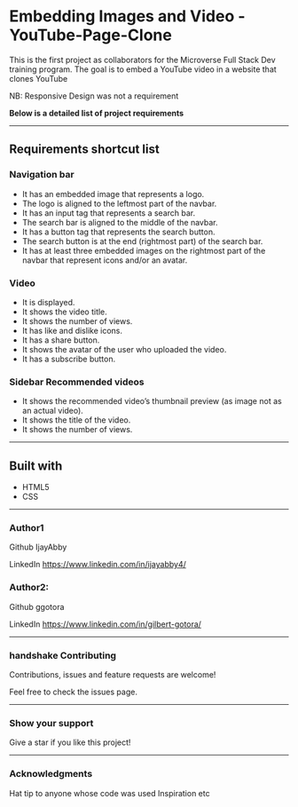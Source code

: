 # Embedding Images and Video - YouTube-Page-Clone

This is the first project as collaborators for the Microverse Full Stack Dev training program.
The goal is to embed a YouTube video in a website that clones YouTube

NB: Responsive Design was not a requirement

**Below is a detailed list of project requirements** 
***

## Requirements shortcut list

### Navigation bar
- It has an embedded image that represents a logo.
- The logo is aligned to the leftmost part of the navbar.
- It has an input tag that represents a search bar.
- The search bar is aligned to the middle of the navbar.
- It has a button tag that represents the search button.
- The search button is at the end (rightmost part) of the search bar.
- It has at least three embedded images on the rightmost part of the navbar that represent icons and/or an avatar.
### Video
- It is displayed.
- It shows the video title.
- It shows the number of views.
- It has like and dislike icons.
- It has a share button.
- It shows the avatar of the user who uploaded the video.
- It has a subscribe button.
### Sidebar Recommended videos
- It shows the recommended video’s thumbnail preview (as image not as an actual video).
- It shows the title of the video.
- It shows the number of views.

***
## Built with
- HTML5
- CSS
***
### Author1
Github IjayAbby 

LinkedIn  https://www.linkedin.com/in/ijayabby4/

### Author2:

Github ggotora

LinkedIn https://www.linkedin.com/in/gilbert-gotora/
***
### handshake Contributing
Contributions, issues and feature requests are welcome!

Feel free to check the issues page.
***
### Show your support
Give a star if you like this project!
***
### Acknowledgments
Hat tip to anyone whose code was used
Inspiration
etc
